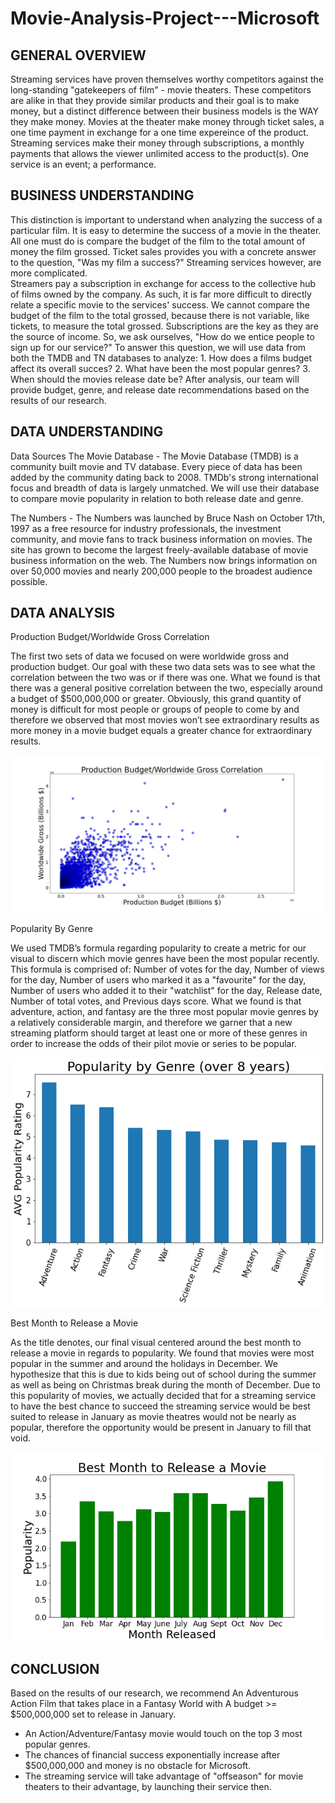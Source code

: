 # Movie-Analysis-Project---Microsoft

## GENERAL OVERVIEW
 Streaming services have proven themselves worthy competitors against the long-standing "gatekeepers of film" - movie theaters. These competitors are alike in that they provide similar products and their goal is to make money, but a distinct difference between their business models is the WAY they make money. Movies at the theater make money through ticket sales, a one time payment in exchange for a one time expereince of the product. Streaming services make their money through subscriptions, a monthly payments that allows the viewer unlimited access to the product(s). One service is an event; a performance. 
 
## BUSINESS UNDERSTANDING
 This distinction is important to understand when analyzing the success of a particular film. It is easy to determine the success of a movie in the theater. All one must do is compare the budget of the film to the total amount of money the film grossed. Ticket sales provides you with a concrete answer to the question, "Was my film a success?" Streaming services however, are more complicated.    
   Streamers pay a subscription in exchange for access to the collective hub of films owned by the company. As such, it is far more difficult to directly relate a specific movie to the services' success. We cannot compare the budget of the film to the total grossed, because there is not variable, like tickets, to measure the total grossed. Subscriptions are the key as they are the source of income. So, we ask ourselves, "How do we entice people to sign up for our service?" To answer this question, we will use data from both the TMDB and TN databases to analyze:
    1. How does a films budget affect its overall succes?
    2. What have been the most popular genres?
    3. When should the movies release date be? 
After analysis, our team will provide budget, genre, and release date recommendations based on the results of our research.

## DATA UNDERSTANDING
Data Sources 
The Movie Database - The Movie Database (TMDB) is a community built movie and TV database. Every piece of data has been added by the community dating back to 2008. TMDb's strong international focus and breadth of data is largely unmatched. We will use their database to compare movie popularity in relation to both release date and genre. 

The Numbers - The Numbers was launched by Bruce Nash on October 17th, 1997 as a free resource for industry professionals, the investment community, and movie fans to track business information on movies. The site has grown to become the largest freely-available database of movie business information on the web. The Numbers now brings information on over 50,000 movies and nearly 200,000 people to the broadest audience possible. 


## DATA ANALYSIS

Production Budget/Worldwide Gross Correlation

The first two sets of data we focused on were worldwide gross and production budget. Our goal with these two data sets was to see what the correlation between the two was or if there was one. What we found is that there was a general positive correlation between the two, especially around a budget of $500,000,000 or greater. Obviously, this grand quantity of money is difficult for most people or groups of people to come by and therefore we observed that most movies won’t see extraordinary results as more money in a movie budget equals a greater chance for extraordinary results. 

![Image](production_budget_worldwide_gross_correlation.png)


Popularity By Genre

We used TMDB’s formula regarding popularity to create a metric for our visual to discern which movie genres have been the most popular recently. This formula is comprised of:  Number of votes for the day, Number of views for the day, Number of users who marked it as a "favourite" for the day, Number of users who added it to their "watchlist" for the day, Release date, Number of total votes, and Previous days score. What we found is that adventure, action, and fantasy are the three most popular movie genres by a relatively considerable margin, and therefore we garner that a new streaming platform should target at least one or more of these genres in order to increase the odds of their pilot movie or series to be popular.

![Image](popularity_by_genre.png)

Best Month to Release a Movie 

As the title denotes, our final visual centered around the best month to release a movie in regards to popularity. We found that movies were most popular in the summer and around the holidays in December. We hypothesize that this is due to kids being out of school during the summer as well as being on Christmas break during the month of December. Due to this popularity of movies, we actually decided that for a streaming service to have the best chance to succeed the streaming service would be best suited to release in January as movie theatres would not be nearly as popular, therefore the opportunity would be present in January to fill that void. 

![Image](popularity_by_month.png)


## CONCLUSION
Based on the results of our research, we recommend An Adventurous Action Film that takes place in a Fantasy World with A budget >= $500,000,000 set to release in January. 

- An Action/Adventure/Fantasy movie would touch on the top 3 most popular genres. 
- The chances of financial success exponentially increase after $500,000,000 and money is no obstacle for Microsoft. 
- The streaming service will take advantage of "offseason" for movie theaters to their advantage, by launching their service then. 
